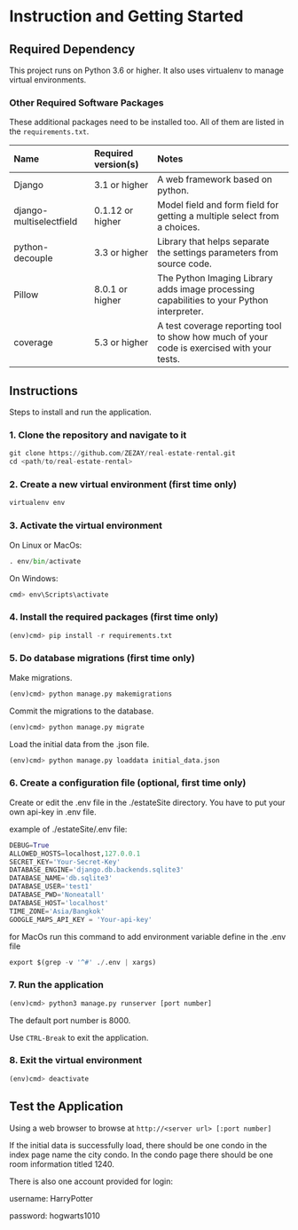 # Instruction and Getting Started

## Required Dependency

This project runs on Python 3.6 or higher. It also uses virtualenv to manage virtual environments.

### Other Required Software Packages

These additional packages need to be installed too. All of them are listed in the `requirements.txt`.

| Name                      | Required version(s) | Notes            |
| :------------------------ | :------------------ | :--------------- |
| Django                    | 3.1 or higher       | A web framework based on python. |
| django-multiselectfield   | 0.1.12 or higher    | Model field and form field for getting a multiple select from a choices. |
| python-decouple           | 3.3 or higher       | Library that helps separate the settings parameters from source code. |
| Pillow                    | 8.0.1 or higher     | The Python Imaging Library adds image processing capabilities to your Python interpreter. |
| coverage                  | 5.3 or higher       | A test coverage reporting tool to show how much of your code is exercised with your tests. |

## Instructions

Steps to install and run the application.

### 1. Clone the repository and navigate to it

```python
git clone https://github.com/ZEZAY/real-estate-rental.git
cd <path/to/real-estate-rental>
```

### 2. Create a new virtual environment (first time only)

```python
virtualenv env
```

### 3. Activate the virtual environment

On Linux or MacOs:

```python
. env/bin/activate
```

On Windows:

```python
cmd> env\Scripts\activate
```

### 4. Install the required packages (first time only)

```python
(env)cmd> pip install -r requirements.txt
```

### 5. Do database migrations (first time only)

Make migrations.

```python
(env)cmd> python manage.py makemigrations
```

Commit the migrations to the database.

```python
(env)cmd> python manage.py migrate
```

Load the initial data from the .json file.

```python
(env)cmd> python manage.py loaddata initial_data.json
```

### 6. Create a configuration file (optional, first time only)

Create or edit the .env file in the ./estateSite directory.
You have to put your own api-key in .env file.

example of ./estateSite/.env file:

```python
DEBUG=True
ALLOWED_HOSTS=localhost,127.0.0.1
SECRET_KEY='Your-Secret-Key'
DATABASE_ENGINE='django.db.backends.sqlite3'
DATABASE_NAME='db.sqlite3'
DATABASE_USER='test1'
DATABASE_PWD='Noneatall'
DATABASE_HOST='localhost'
TIME_ZONE='Asia/Bangkok'
GOOGLE_MAPS_API_KEY = 'Your-api-key'
```

for MacOs run this command to add environment variable define in the .env file

```python
export $(grep -v '^#' ./.env | xargs)
```

### 7. Run the application

```python
(env)cmd> python3 manage.py runserver [port number]
```

The default port number is 8000.

Use `CTRL-Break` to exit the application.

### 8. Exit the virtual environment

```python
(env)cmd> deactivate
```

## Test the Application

Using a web browser to browse at `http://<server url> [:port number]`

If the initial data is successfully load, there should be one condo in the index page name the city condo. In the condo page there should be one room information titled 1240.

There is also one account provided for login:

username: HarryPotter

password: hogwarts1010
